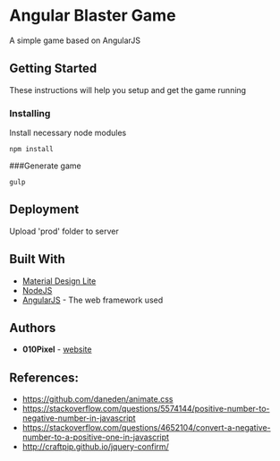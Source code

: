 # Angular Blaster Game

A simple game based on AngularJS

## Getting Started

These instructions will help you setup and get the game running

### Installing

Install necessary node modules

```
npm install
```

###Generate game

```
gulp
```

## Deployment

Upload 'prod' folder to server

## Built With

* [Material Design Lite](https://getmdl.io/)
* [NodeJS](https://nodejs.org/en/)
* [AngularJS](https://nodejs.org/en/) - The web framework used

## Authors

* **010Pixel** - [website](https://010pixel.com/)

## References:
* https://github.com/daneden/animate.css
* https://stackoverflow.com/questions/5574144/positive-number-to-negative-number-in-javascript
* https://stackoverflow.com/questions/4652104/convert-a-negative-number-to-a-positive-one-in-javascript
* http://craftpip.github.io/jquery-confirm/

